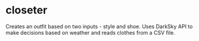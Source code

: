 # closeter
Creates an outfit based on two inputs - style and shoe. Uses DarkSky API to make decisions based on weather and reads clothes from a CSV file.
